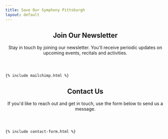 ```yaml
---
title: Save Our Symphony Pittsburgh
layout: default
---
```




<section class="box special">
	<header class="major">
		<h2>
			Join Our Newsletter
		</h2>
		<p>
			Stay in touch by joining our newsletter. You'll receive periodic updates on upcoming events, recitals and activities. 
		</p>
	</header>
	
	{% include mailchimp.html %}

</section>

<section class="box special">
	<header class="major">
		<h2>
			Contact Us
		</h2>
		<p>
			If you'd like to reach out and get in touch, use the form below to send us a message.
		</p>
	</header>
	
	{% include contact-form.html %}
	

</section>



